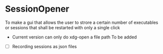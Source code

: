 # SessionOpener
To make a gui that allows the user to strore a certain number of executables or sessions that shall be restarted with only a single click
 - Current version can only do xdg-open a file path
 To be added
- [ ] Recording sessions as json files

